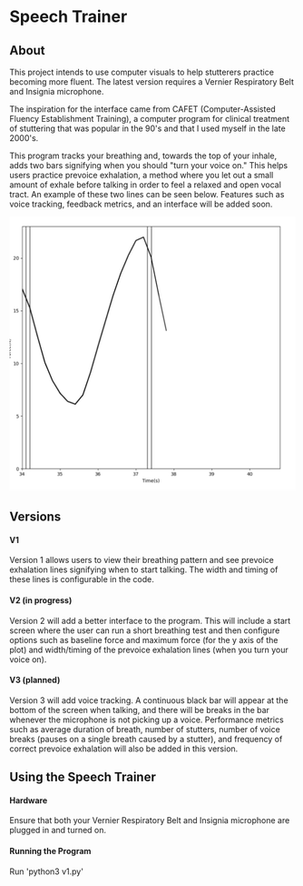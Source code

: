 # Speech Trainer

## About
This project intends to use computer visuals to help stutterers practice becoming more fluent. The latest version requires a Vernier Respiratory Belt and Insignia microphone. 

The inspiration for the interface came from CAFET (Computer-Assisted Fluency Establishment Training), a computer program for clinical treatment of stuttering that was popular in the 90's and that I used myself in the late 2000's.

This program tracks your breathing and, towards the top of your inhale, adds two bars signifying when you should "turn your voice on." This helps users practice prevoice exhalation, a method where you let out a small amount of exhale before talking in order to feel a relaxed and open vocal tract. An example of these two lines can be seen below. Features such as voice tracking, feedback metrics, and an interface will be added soon. 

![alt text](https://github.com/beauhodes/spTrainer/blob/main/prevoiceExample.jpg?raw=true)

## Versions
#### V1
Version 1 allows users to view their breathing pattern and see prevoice exhalation lines signifying when to start talking. The width and timing of these lines is configurable in the code.

#### V2 (in progress)
Version 2 will add a better interface to the program. This will include a start screen where the user can run a short breathing test and then configure options such as baseline force and maximum force (for the y axis of the plot) and width/timing of the prevoice exhalation lines (when you turn your voice on).

#### V3 (planned)
Version 3 will add voice tracking. A continuous black bar will appear at the bottom of the screen when talking, and there will be breaks in the bar whenever the microphone is not picking up a voice. Performance metrics such as average duration of breath, number of stutters, number of voice breaks (pauses on a single breath caused by a stutter), and frequency of correct prevoice exhalation will also be added in this version. 

## Using the Speech Trainer
#### Hardware
Ensure that both your Vernier Respiratory Belt and Insignia microphone are plugged in and turned on.

#### Running the Program
Run 'python3 v1.py'
